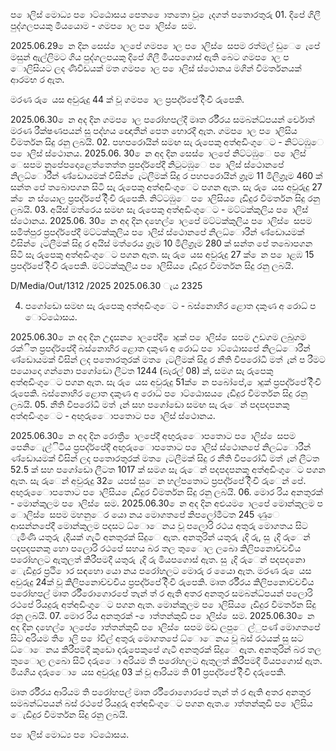 ප ොලිස් මොධ්‍ය ප ොට්ඨොසය පෙත ෙොතතො වූ ෙැදගත් පතොරතුරු 01. දිපේ ගිලී පුද්ගලපයකු මියයොම - ගමප ොල ප ොලිස් ෙසම.

2025.06.29 ෙන දින සෙස් ොලපේ ගමප ොල ප ොලිස් ෙසපම රත්මල් ඩුෙ ෙැපේ මසුන් ඇල්ලිමට ගිය පුද්ගලපයකු දිපේ ගිලී මියපගොස් ඇති බෙට ගමප ොල ප ොලිසියට ලද ණිවිඩයක් මත ගමප ොල ප ොලිස් ස්ථොනය මගින් විමර්තනයක් ආරමභ ර ඇත.

මරණ රු ෙයස අවුරුදු 44 ක් වූ ගමප ොල ප්‍රපද්ර්පේ දිිංචි රුපෙකි.

2025.06.30 ෙන අද දින ගමප ොල පරෝහපල්දී මෘත ර්රීරය සමබන්ධ්‍පයන් ර්චොත් මරණ රීක්ෂණපයන් සු පද්හය ඥොතීන් පෙත භොරදී ඇත. ගමප ොල ප ොලිසිය විමර්තන සිදු රනු ලබයි. 02. පහපරොයින් සමඟ සැ රුපෙකු අත්අඩිංගුෙට - නිට්ටඹුෙ ප ොලිස් ස්ථොනය. 2025.06. 30 ෙන අද දින සෙස් ොලපේ නිට්ටඹුෙ ප ොලිස් ෙසපම නුපේපදොළෙත්තෙත්ත ප්‍රපද්ර්පේදී නිටුටඹුෙ ප ොලිස් ස්ථොනපේ නිලධ්‍ොරීන් ණ්ඩොයමක් විසින් ෙැටලීමක් සිදු ර පහපරොයින් ග්‍රෑම 11 මිලිග්‍රෑම 460 ක් සන්ත පේ තබොපගන සිටි සැ රුපෙකු අත්අඩිංගුෙට පගන ඇත. සැ රු ෙයස අවුරුදු 27 ක් ෙන ස්යොල ප්‍රපද්ර්පේ දිිංචි රුපෙකි. නිට්ටඹුෙ ප ොලිසිය ෙැඩිදුර විමර්තන සිදු රනු ලබයි. 03. අයිස් මත්රෙය සමඟ සැ රුපෙකු අත්අඩිංගුෙට - මට්ටක්කුලිය ප ොලිස් ස්ථොනය. 2025.06. 30 ෙන අද දින දහෙල් ොලපේ මට්ටක්කුලිය ප ොලිස් ෙසපම සමිත්පුර ප්‍රපද්ර්පේදී මට්ටක්කුලිය ප ොලිස් ස්ථොනපේ නිලධ්‍ොරීන් ණ්ඩොයමක් විසින් ෙැටලීමක් සිදු ර අයිස් මත්රෙය ග්‍රෑම 10 මිලිග්‍රෑම 280 ක් සන්ත පේ තබොපගන සිටි සැ රුපෙකු අත්අඩිංගුෙට පගන ඇත. සැ රු ෙයස අවුරුදු 27 ක් ෙන ප ොළඹ 15 ප්‍රපද්ර්පේ දිිංචි රුපෙකි. මට්ටක්කුලිය ප ොලිසිය ෙැඩිදුර විමර්තන සිදු රනු ලබයි.

D/Media/Out/1312 /2025 2025.06.30 ැය 2325

04. පගෝඩො සමඟ සැ රුපෙකු අත්අඩිංගුෙට - බස්නොහිර ළොත දකුණ අ රොධ්‍ ප ොට්ඨොසය.

2025.06.30 ෙන අද දින උදෑසන ොලපේදී ොදුක් ප ොලිස් ෙසපම උඩගම ලබුගම රක්ිත ප්‍රපද්ර්පේදී බස්නොහිර ළොත දකුණ අ රොධ්‍ ප ොට්ඨොසපේ නිලධ්‍ොරීන් ණ්ඩොයමක් විසින් ලද පතොරතුරක් මත ෙැටලීමක් සිදු ර නීති විපරෝධී මත් ැන් ප රීමට පයොදො ගන්නො පගෝඩො ලීටත 1244 (බැරල් 08) ක්, සමග සැ රුපෙකු අත්අඩිංගුෙට පගන ඇත. සැ රු ෙයස අවුරුදු 51ක් ෙන පබෝපේ, ොදුක් ප්‍රපද්ර්පේ දිිංචි රුපෙකි. බස්නොහිර ළොත දකුණ අ රොධ්‍ ප ොට්ඨොසය ෙැඩිදුර විමර්තන සිදු රනු ලබයි. 05. නීති විපරෝධී මත් ැන් සහ පගෝඩො සමඟ සැ රුෙන් පදපදපනකු අත්අඩිංගුෙට - අඟුරුෙොපතොට ප ොලිස් ස්ථොනය.

2025.06.30 ෙන අද දින රොත්‍රී ොලපේදී අඟුරුෙොපතොට ප ොලිස් ෙසපම පෙනිෙැල්ිටිය ප්‍රපද්ර්පේදී අඟුරුෙොපතොට ප ොලිස් ස්ථොනපේ නිලධ්‍ොරීන් ණ්ඩොයමක් විසින් ලද පතොරතුරක් මත ෙැටලීමක් සිදු ර නීති විපරෝධී මත් ැන් ලීටත 52.5 ක් සහ පගෝඩො ලීටත 1017 ක් සමග සැ රුෙන් පදපදපනකු අත්අඩිංගුෙට පගන ඇත. සැ රුෙන් අවුරුදු 32 ෙයපස් සුෙන හල්පතොට ප්‍රපද්ර්පේ දිිංචි රුෙන් පේ. අඟුරුෙොපතොට ප ොලිසිය ෙැඩිදුර විමර්තන සිදු රනු ලබයි. 06. මොර රිය අනතුරක් - මොන්කුලම ප ොලිස් ෙසම. 2025.06.30 ෙන අද දින අළුයම ොලපේ මොන්කුලම ප ොලිස් ෙසපම මහනුෙර යො නය මොගතපේ කිපලෝමීටත 245 ණුෙ ආසන්නපේදී මොන්කුලම පදසට ධ්‍ොෙනය වූ පලොරි රථය අතුරු මොගතය සිට ැමිණි යතුරු ැදියක් ගැටී අනතුරක් සිදුෙ ඇත. අනතුරින් යතුරු ැදි රු, සු ැදි රුෙන් පදපදපනකු හො පලොරි රථපේ සහය බර තල තුෙොල ලබො කිලිපනොච්චචිය පරෝහලට ඇතුලත් කිරීපමදී යතුරු ැදි රු මියපගොස් ඇත. සු ැදි රුෙන් පදපදනො ෙැඩිදුර ප්‍රථි ොර සඳහො යො නය පරෝහලට මොරු ර යෙො ඇත. මරණ රු ෙයස අවුරුදු 24ක් වූ කිලිපනොච්චචිය ප්‍රපද්ර්පේ දිිංචි රුපෙකි. මෘත ර්රීරය කිලිපනොච්චචිය පරෝහපල් මෘත ර්රීරොගොරපේ තැන් ත් ර ඇති අතර අනතුර සමබන්ධ්‍පයන් පලොරි රථපේ රියදුරු අත්අඩිංගුෙට පගන ඇත. මොන්කුලම ප ොලිසිය ෙැඩිදුර විමර්තන සිදු රනු ලබයි. 07. මොර රිය අනතුරක් - ොත්තන්කුඩි ප ොලිස් ෙසම. 2025.06.30 ෙන අද දින දහෙල් ොලපේ ොත්තන්කුඩි ප ොලිස් ෙසපම මඩ ලපුෙ ල්ුපණ් මොගතපේ සිට අරියම ති ොලි ප ෝවිල් අතුරු මොගතපේ ධ්‍ොෙනය වූ බස් රථයක් සු සට ධ්‍ොෙනය කිරීපමදී කුඩො දරුපෙකුපේ ගැටී අනතුරක් සිදුෙ ඇත. අනතුරින් බර තල තුෙොල ලබො සිටි දරුෙො අරියම ති පරෝහලට ඇතුලත් කිරීපමදී මියපගොස් ඇත. මියගිය දරුෙො ෙයස අවුරුදු 03 ක් වූ ආරියම ති 01 ප්‍රපද්ර්පේ දිිංචි දරුපෙකි.

මෘත ර්රීරය ආරියම ති පරෝහපල් මෘත ර්රීරොගොරපේ තැන් ත් ර ඇති අතර අනතුර සමබන්ධ්‍පයන් බස් රථපේ රියදුරු අත්අඩිංගුෙට පගන ඇත. ොත්තන්කුඩි ප ොලිසිය ෙැඩිදුර විමර්තන සිදු රනු ලබයි.

ප ොලිස් මොධ්‍ය ප ොට්ඨොසය.